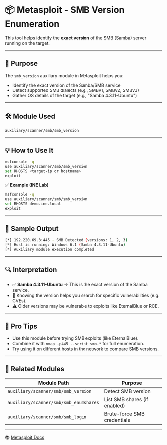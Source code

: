 # 📦 Metasploit - SMB Version Enumeration

This tool helps identify the **exact version** of the SMB (Samba) server running on the target.

---

## 🎯 Purpose

The `smb_version` auxiliary module in Metasploit helps you:
- Identify the exact version of the Samba/SMB service
- Detect supported SMB dialects (e.g., SMBv1, SMBv2, SMBv3)
- Gather OS details of the target (e.g., "Samba 4.3.11-Ubuntu")

---

## 🛠️ Module Used

```
auxiliary/scanner/smb/smb_version
```

---

## 💡 How to Use It

```bash
msfconsole -q
use auxiliary/scanner/smb/smb_version
set RHOSTS <target-ip or hostname>
exploit
```

✅ **Example (INE Lab)**

```bash
msfconsole -q
use auxiliary/scanner/smb/smb_version
set RHOSTS demo.ine.local
exploit
```

---

## 📸 Sample Output

```bash
[*] 192.220.69.3:445 - SMB Detected (versions: 1, 2, 3)
[*] Host is running: Windows 6.1 (Samba 4.3.11-Ubuntu)
[*] Auxiliary module execution completed
```

---

## 🔍 Interpretation

- ✅ **Samba 4.3.11-Ubuntu** → This is the exact version of the Samba service.
- 🪪 Knowing the version helps you search for specific vulnerabilities (e.g. CVEs).
- ⚠️ Older versions may be vulnerable to exploits like EternalBlue or RCE.

---

## 🧠 Pro Tips

- Use this module before trying SMB exploits (like EternalBlue).
- Combine it with `nmap -p445 --script smb-*` for full enumeration.
- Try using it on different hosts in the network to compare SMB versions.

---

## 🔗 Related Modules

| Module Path                             | Purpose                        |
|----------------------------------------|--------------------------------|
| `auxiliary/scanner/smb/smb_version`    | Detect SMB version             |
| `auxiliary/scanner/smb/smb_enumshares` | List SMB shares (if enabled)   |
| `auxiliary/scanner/smb/smb_login`      | Brute-force SMB credentials    |

---

📚 [Metasploit Docs](https://docs.rapid7.com/metasploit/)
